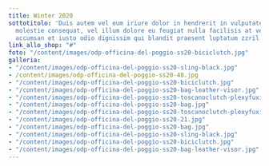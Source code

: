 ```yaml
---
title: Winter 2020
sottotitolo: 'Duis autem vel eum iriure dolor in hendrerit in vulputate velit esse
  molestie consequat, vel illum dolore eu feugiat nulla facilisis at vero eros et
  accumsan et iusto odio dignissim qui blandit praesent luptatum zzril delenit augue'
link_allo_shop: "#"
foto: "/content/images/odp-officina-del-poggio-ss20-biciclutch.jpg"
galleria:
- "/content/images/odp-officina-del-poggio-ss20-sling-black.jpg"
- /content/images/odp-officina-del-poggio-ss20-48.jpg
- "/content/images/odp-officina-del-poggio-ss20-biciclutch.jpg"
- "/content/images/odp-officina-del-poggio-ss20-bag-leather-visor.jpg"
- "/content/images/odp-officina-del-poggio-ss20-toscanoclutch-plexyfuxia.jpg"
- "/content/images/odp-officina-del-poggio-ss20-bag.jpg"
- "/content/images/odp-officina-del-poggio-ss20-toscanoclutch-plexyfuxia.jpg"
- "/content/images/odp-officina-del-poggio-ss20-21.jpg"
- "/content/images/odp-officina-del-poggio-ss20-bag.jpg"
- "/content/images/odp-officina-del-poggio-ss20-sling-black.jpg"
- "/content/images/odp-officina-del-poggio-ss20-biciclutch.jpg"
- "/content/images/odp-officina-del-poggio-ss20-bag-leather-visor.jpg"
---
```


